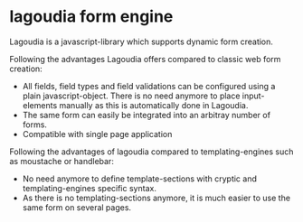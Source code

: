 lagoudia form engine
====================

Lagoudia is a javascript-library which supports dynamic form creation.

Following the advantages Lagoudia offers compared to classic web form creation:
* All fields, field types and field validations can be configured using a plain javascript-object. There is no need anymore to place input-elements manually as this is automatically done in Lagoudia.
* The same form can easily be integrated into an arbitray number of forms.
* Compatible with single page application


Following the advantages of lagoudia compared to templating-engines such as moustache or handlebar:
* No need anymore to define template-sections with cryptic and templating-engines specific syntax.
* As there is no templating-sections anymore, it is much easier to use the same form on several pages.
